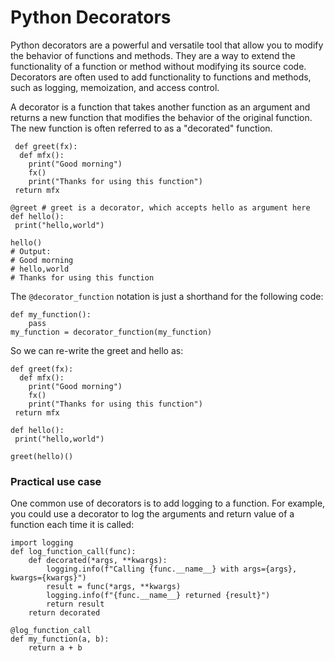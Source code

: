 # Python Decorators

Python decorators are a powerful and versatile tool that allow you to modify the behavior of functions and methods. They are a way to extend the functionality of a function or method without modifying its source code. Decorators are often used to add functionality to functions and methods, such as logging, memoization, and access control.

A decorator is a function that takes another function as an argument and returns a new function that modifies the behavior of the original function.
The new function is often referred to as a "decorated" function.

```
 def greet(fx):
  def mfx():
    print("Good morning")
    fx()
    print("Thanks for using this function")
 return mfx

@greet # greet is a decorator, which accepts hello as argument here
def hello():
 print("hello,world")

hello()
# Output:
# Good morning
# hello,world
# Thanks for using this function
```
The ```@decorator_function``` notation is just a shorthand for the following code:
```
def my_function():
    pass
my_function = decorator_function(my_function)

```
So we can re-write the greet and hello as:
```
def greet(fx):
  def mfx():
    print("Good morning")
    fx()
    print("Thanks for using this function")
 return mfx

def hello():
 print("hello,world")

greet(hello)()

```
### Practical use case
One common use of decorators is to add logging to a function. For example, you could use a decorator to log the arguments and return value of a function each time it is called:

```
import logging
def log_function_call(func):
    def decorated(*args, **kwargs):
        logging.info(f"Calling {func.__name__} with args={args}, kwargs={kwargs}")
        result = func(*args, **kwargs)
        logging.info(f"{func.__name__} returned {result}")
        return result
    return decorated

@log_function_call
def my_function(a, b):
    return a + b
```
